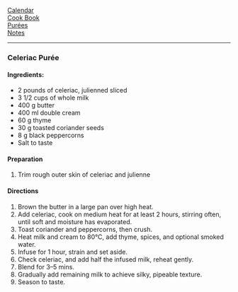 [Calendar]()   
[Cook Book]()   
[Purées]()   
[Notes]()   

-----   

### Celeriac Purée  

#### Ingredients:
* 2 pounds of celeriac, julienned sliced    
* 3 1/2 cups of whole milk    
* 400 g butter    
* 400 ml double cream    
* 60 g thyme    
* 30 g toasted coriander seeds    
* 8 g black peppercorns    
* Salt to taste

#### Preparation    
1. Trim rough outer skin of celeriac and julienne

#### Directions   
1. Brown the butter in a large pan over high heat.
2. Add celeriac, cook on medium heat for at least 2 hours, stirring often, until soft and moisture has evaporated.
3. Toast coriander and peppercorns, then crush.
4. Heat milk and cream to 80°C, add thyme, spices, and optional smoked water.
5. Infuse for 1 hour, strain and set aside.
6. Check celeriac, and add half the infused milk, reheat gently.
7. Blend for 3–5 mins.
8. Gradually add remaining milk to achieve silky, pipeable texture.
9. Season to taste.
